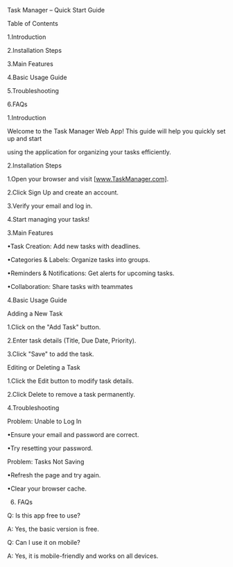 Task Manager – Quick Start Guide

Table of Contents

1.Introduction

2.Installation Steps

3.Main Features

4.Basic Usage Guide

5.Troubleshooting

6.FAQs

1.Introduction

Welcome to the Task Manager Web App! This guide will help you quickly set up and start

using the application for organizing your tasks efficiently.

2.Installation Steps

1.Open your browser and visit [www.TaskManager.com].

2.Click Sign Up and create an account.

3.Verify your email and log in.

4.Start managing your tasks!

3.Main Features

•Task Creation: Add new tasks with deadlines.

•Categories & Labels: Organize tasks into groups.

•Reminders & Notifications: Get alerts for upcoming tasks.

•Collaboration: Share tasks with teammates

4.Basic Usage Guide

Adding a New Task

1.Click on the "Add Task" button.

2.Enter task details (Title, Due Date, Priority).

3.Click "Save" to add the task.

Editing or Deleting a Task

1.Click the Edit button to modify task details.

2.Click Delete to remove a task permanently.

4.Troubleshooting

Problem: Unable to Log In

•Ensure your email and password are correct.

•Try resetting your password.

Problem: Tasks Not Saving

•Refresh the page and try again.

•Clear your browser cache.

6. FAQs

Q: Is this app free to use?

A: Yes, the basic version is free.

Q: Can I use it on mobile?

A: Yes, it is mobile-friendly and works on all devices.
